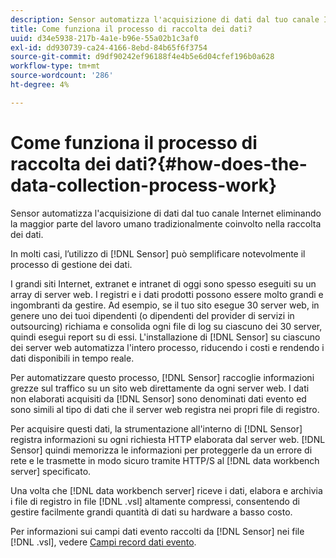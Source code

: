 ```yaml
---
description: Sensor automatizza l'acquisizione di dati dal tuo canale Internet eliminando la maggior parte del lavoro umano tradizionalmente coinvolto nella raccolta dei dati.
title: Come funziona il processo di raccolta dei dati?
uuid: d34e5938-217b-4a1e-b96e-55a02b1c3af0
exl-id: dd930739-ca24-4166-8ebd-84b65f6f3754
source-git-commit: d9df90242ef96188f4e4b5e6d04cfef196b0a628
workflow-type: tm+mt
source-wordcount: '286'
ht-degree: 4%

---
```


# Come funziona il processo di raccolta dei dati?{#how-does-the-data-collection-process-work}

Sensor automatizza l&#39;acquisizione di dati dal tuo canale Internet eliminando la maggior parte del lavoro umano tradizionalmente coinvolto nella raccolta dei dati.

In molti casi, l’utilizzo di [!DNL Sensor] può semplificare notevolmente il processo di gestione dei dati.

I grandi siti Internet, extranet e intranet di oggi sono spesso eseguiti su un array di server web. I registri e i dati prodotti possono essere molto grandi e ingombranti da gestire. Ad esempio, se il tuo sito esegue 30 server web, in genere uno dei tuoi dipendenti (o dipendenti del provider di servizi in outsourcing) richiama e consolida ogni file di log su ciascuno dei 30 server, quindi esegui report su di essi. L&#39;installazione di [!DNL Sensor] su ciascuno dei server web automatizza l&#39;intero processo, riducendo i costi e rendendo i dati disponibili in tempo reale.

Per automatizzare questo processo, [!DNL Sensor] raccoglie informazioni grezze sul traffico su un sito web direttamente da ogni server web. I dati non elaborati acquisiti da [!DNL Sensor] sono denominati dati evento ed sono simili al tipo di dati che il server web registra nei propri file di registro.

Per acquisire questi dati, la strumentazione all&#39;interno di [!DNL Sensor] registra informazioni su ogni richiesta HTTP elaborata dal server web. [!DNL Sensor] quindi memorizza le informazioni per proteggerle da un errore di rete e le trasmette in modo sicuro tramite HTTP/S al  [!DNL data workbench server] specificato.

Una volta che [!DNL data workbench server] riceve i dati, elabora e archivia i file di registro in file [!DNL .vsl] altamente compressi, consentendo di gestire facilmente grandi quantità di dati su hardware a basso costo.

Per informazioni sui campi dati evento raccolti da [!DNL Sensor] nei file [!DNL .vsl], vedere [Campi record dati evento](../../home/c-snsr-ovrvw/c-evnt-data-rcd-flds/c-evnt-data-rcd-flds.md#concept-ed2a8797cb5b4995b55ffd50a9f12a44).
